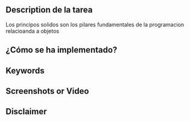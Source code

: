 ## Description de la tarea
Los principos solidos son los pilares fundamentales de la programacion relacioanda a objetos
## ¿Cómo se ha implementado?

## Keywords

## Screenshots or Video

## Disclaimer
